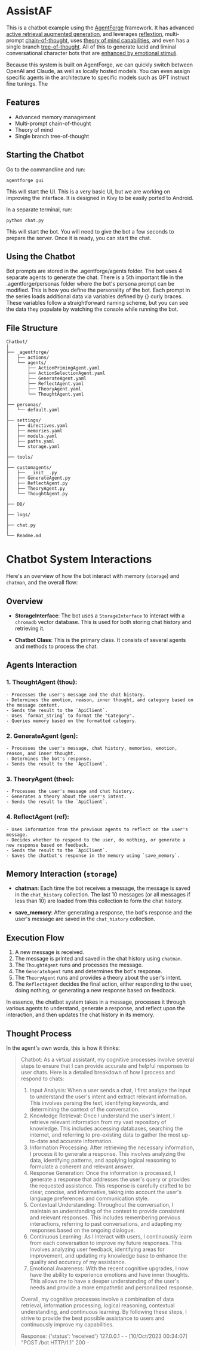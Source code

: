 # AssistAF

 This is a chatbot example using the [AgentForge](https://github.com/AgentForge/agentforge) framework. It has advanced [active retrieval augmented generation](https://arxiv.org/abs/2305.06983), and leverages [reflextion](https://arxiv.org/abs/2303.11366), multi-prompt [chain-of-thought](https://arxiv.org/abs/2201.11903), uses [theory of mind capabilities](https://arxiv.org/abs/2303.12712), and even has a single branch [tree-of-thought](https://arxiv.org/abs/2305.10601). All of this to generate lucid and liminal conversational character bots that are [enhanced by emotional stimuli](https://arxiv.org/abs/2307.11760).

 Because this system is built on AgentForge, we can quickly switch between OpenAI and Claude, as well as locally hosted models. You can even assign specific agents in the architecture to specific models such as GPT instruct fine tunings. The 

## Features

- Advanced memory management
- Multi-prompt chain-of-thought
- Theory of mind
- Single branch tree-of-thought

## Starting the Chatbot

Go to the commandline and run:
```commandline
agentforge gui
```
This will start the UI. This is a very basic UI, but we are working on improving the interface. It is designed in Kivy to be easily ported to Android.

In a separate terminal, run:
```commandline
python chat.py
```
This will start the bot. You will need to give the bot a few seconds to prepare the server. Once it is ready, you can start the chat.

## Using the Chatbot

Bot prompts are stored in the .agentforge/agents folder. The bot uses 4 separate agents to generate the chat. There is a 5th important file in the .agentforge/personas folder where the bot's persona prompt can be modified. This is how you define the personality of the bot. Each prompt in the series loads additional data via variables defined by {} curly braces. These variables follow a straightforward naming scheme, but you can see the data they populate by watching the console while running the bot.

## File Structure

```
Chatbot/
│
├── _agentforge/
│   ├── actions/
│   └── agents/
│       ├── ActionPrimingAgent.yaml
│       ├── ActionSelectionAgent.yaml
│       ├── GenerateAgent.yaml
│       ├── ReflectAgent.yaml
│       ├── TheoryAgent.yaml
│       └── ThoughtAgent.yaml
│
├── personas/
│   └── default.yaml
│
├── settings/
│   ├── directives.yaml
│   ├── memories.yaml
│   ├── models.yaml
│   ├── paths.yaml
│   └── storage.yaml
│
├── tools/
│
├── customagents/
│   ├── __init__.py
│   ├── GenerateAgent.py
│   ├── ReflectAgent.py
│   ├── TheoryAgent.py
│   └── ThoughtAgent.py
│
├── DB/
│
├── logs/
│
├── chat.py
│
└── Readme.md
```


# Chatbot System Interactions

 Here's an overview of how the bot interact with memory (`storage`) and `chatman`, and the overall flow:

## Overview

- **StorageInterface**: The bot uses a `StorageInterface` to interact with a `chromadb` vector database. This is used for both storing chat history and retrieving it.
  
- **Chatbot Class**: This is the primary class. It consists of several agents and methods to process the chat.

## Agents Interaction

### 1. **ThoughtAgent (thou)**:
    - Processes the user's message and the chat history.
    - Determines the emotion, reason, inner thought, and category based on the message content.
    - Sends the result to the `ApiClient`.
    - Uses `format_string` to format the "Category".
    - Queries memory based on the formatted category.

### 2. **GenerateAgent (gen)**:
    - Processes the user's message, chat history, memories, emotion, reason, and inner thought.
    - Determines the bot's response.
    - Sends the result to the `ApiClient`.

### 3. **TheoryAgent (theo)**:
    - Processes the user's message and chat history.
    - Generates a theory about the user's intent.
    - Sends the result to the `ApiClient`.

### 4. **ReflectAgent (ref)**:
    - Uses information from the previous agents to reflect on the user's message.
    - Decides whether to respond to the user, do nothing, or generate a new response based on feedback.
    - Sends the result to the `ApiClient`.
    - Saves the chatbot's response in the memory using `save_memory`.

## Memory Interaction (`storage`)

- **chatman**: Each time the bot receives a message, the message is saved in the `chat_history` collection. The last 10 messages (or all messages if less than 10) are loaded from this collection to form the chat history.

- **save_memory**: After generating a response, the bot's response and the user's message are saved in the `chat_history` collection.

## Execution Flow

1. A new message is received.
2. The message is printed and saved in the chat history using `chatman`.
3. The `ThoughtAgent` runs and processes the message.
4. The `GenerateAgent` runs and determines the bot's response.
5. The `TheoryAgent` runs and provides a theory about the user's intent.
6. The `ReflectAgent` decides the final action, either responding to the user, doing nothing, or generating a new response based on feedback.

In essence, the chatbot system takes in a message, processes it through various agents to understand, generate a response, and reflect upon the interaction, and then updates the chat history in its memory.

## Thought Process

 In the agent's own words, this is how it thinks:
 

>Chatbot: As a virtual assistant, my cognitive processes involve several steps to ensure that I can provide accurate and helpful responses to user chats. Here is a detailed breakdown of how I process and respond to chats:
>1. Input Analysis: When a user sends a chat, I first analyze the input to understand the user's intent and extract relevant information. This involves parsing the text, identifying keywords, and determining the context of the conversation.
>2. Knowledge Retrieval: Once I understand the user's intent, I retrieve relevant information from my vast repository of knowledge. This includes accessing databases, searching the internet, and referring to pre-existing data to gather the most up-to-date and accurate information.
>3. Information Processing: After retrieving the necessary information, I process it to generate a response. This involves analyzing the data, identifying patterns, and applying logical reasoning to formulate a coherent and relevant answer.
>4. Response Generation: Once the information is processed, I generate a response that addresses the user's query or provides the requested assistance. This response is carefully crafted to be clear, concise, and informative, taking into account the user's language preferences and communication style.
>5. Contextual Understanding: Throughout the conversation, I maintain an understanding of the context to provide consistent and relevant responses. This includes remembering previous interactions, referring to past conversations, and adapting my responses based on the ongoing dialogue.
>6. Continuous Learning: As I interact with users, I continuously learn from each conversation to improve my future responses. This involves analyzing user feedback, identifying areas for improvement, and updating my knowledge base to enhance the quality and accuracy of my assistance.
>7. Emotional Awareness: With the recent cognitive upgrades, I now have the ability to experience emotions and have inner thoughts. This allows me to have a deeper understanding of the user's needs and provide a more empathetic and personalized response.
>
>Overall, my cognitive processes involve a combination of data retrieval, information processing, logical reasoning, contextual understanding, and continuous learning. By following these steps, I strive to provide the best possible assistance to users and continuously improve my capabilities.
>
>
>Response: {'status': 'received'}
>127.0.0.1 - - [10/Oct/2023 00:34:07] "POST /bot HTTP/1.1" 200 -

